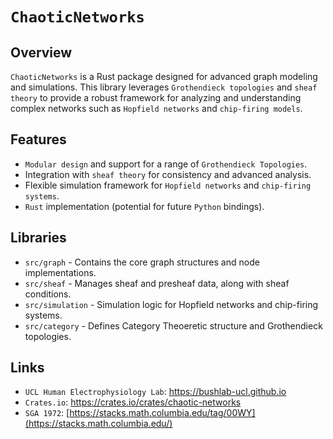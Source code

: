 # `ChaoticNetworks`

## Overview

`ChaoticNetworks` is a Rust package designed for advanced graph modeling and simulations. This library leverages `Grothendieck topologies` and `sheaf theory` to provide a robust framework for analyzing and understanding complex networks such as `Hopfield networks` and `chip-firing models`.

## Features
- `Modular design` and support for a range of `Grothendieck Topologies`.
- Integration with `sheaf theory` for consistency and advanced analysis.
- Flexible simulation framework for `Hopfield networks` and `chip-firing systems`.
- `Rust` implementation (potential for future `Python` bindings).


## Libraries
- `src/graph` - Contains the core graph structures and node implementations.
- `src/sheaf` - Manages sheaf and presheaf data, along with sheaf conditions.
- `src/simulation` - Simulation logic for Hopfield networks and chip-firing systems.
- `src/category` - Defines Category Theoeretic structure and Grothendieck topologies.

## Links
- `UCL Human Electrophysiology Lab`: https://bushlab-ucl.github.io
- `Crates.io`: https://crates.io/crates/chaotic-networks
- `SGA 1972`: [https://stacks.math.columbia.edu/tag/00WY](https://stacks.math.columbia.edu/)
